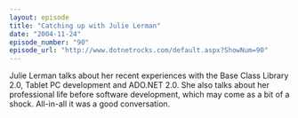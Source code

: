 ```yaml
---
layout: episode
title: "Catching up with Julie Lerman"
date: "2004-11-24"
episode_number: "90"
episode_url: "http://www.dotnetrocks.com/default.aspx?ShowNum=90"
---
```


Julie Lerman talks about her recent experiences with the Base Class Library 2.0, Tablet PC development and ADO.NET 2.0. She also talks about her professional life before software development, which may come as a bit of a shock. All-in-all it was a good conversation.

